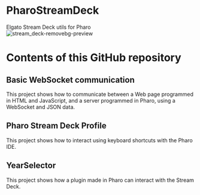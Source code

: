 # PharoStreamDeck
Elgato Stream Deck utils for Pharo \
![stream_deck-removebg-preview](https://github.com/OpenSmock/PharoStreamDeck/assets/76944457/12eb50ac-f229-4001-80a5-31186f999604)

# Contents of this GitHub repository
## Basic WebSocket communication
This project shows how to communicate between a Web page programmed in HTML and JavaScript, and a server programmed in Pharo, using a WebSocket and JSON data.

## Pharo Stream Deck Profile
This project shows how to interact using keyboard shortcuts with the Pharo IDE.

## YearSelector
This project shows how a plugin made in Pharo can interact with the Stream Deck.
